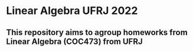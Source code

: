 # Linear Algebra UFRJ 2022
## This repository aims to agroup homeworks from Linear Algebra (COC473) from UFRJ
